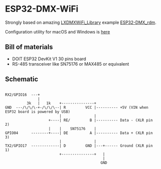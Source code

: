 # ESP32-DMX-WiFi

Strongly based on amazing [LXDMXWiFi_Library](https://github.com/claudeheintz/LXDMXWiFi_Library) example [ESP32-DMX_rdm](https://github.com/claudeheintz/LXDMXWiFi_Library/tree/master/examples/ESP32-DMX_rdm).

Configuration utility for macOS and Windows is [here](https://github.com/claudeheintz/LXDMXWiFi_Library/tree/master/examples/configuration%20utility)

## Bill of materials

- DOIT ESP32 DevKit V1 30 pins board
- RS-485 transceiver like SN75176 or MAX485 or equivalent
  
## Schematic

```

RX2/GPIO16  ---+
               |                       
          3k   |   1k    +---------------+
GND  ---/\/\/\-+-/\/\/\--| R         VCC |---------- +5V (VIN when ESP32 board is powered by USB)
                         |               |
                    +----| RE/         B |---------- Data - (XLR pin 2)
                    |    |    SN75176    |
GPIO04      --------+----| DE          A |---------- Data + (XLR pin 3)
                         |               |
TX2/GPIO17  -------------| D         GND |---+------ Ground (XLR pin 1)
                         +---------------+   |
                                             |
                                            GND
```


